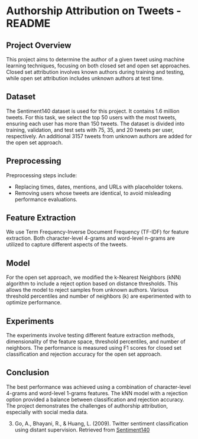 # Authorship Attribution on Tweets - README

## Project Overview
This project aims to determine the author of a given tweet using machine learning techniques, focusing on both closed set and open set approaches. Closed set attribution involves known authors during training and testing, while open set attribution includes unknown authors at test time.

## Dataset
The Sentiment140 dataset is used for this project. It contains 1.6 million tweets. For this task, we select the top 50 users with the most tweets, ensuring each user has more than 150 tweets. The dataset is divided into training, validation, and test sets with 75, 35, and 20 tweets per user, respectively. An additional 3157 tweets from unknown authors are added for the open set approach.

## Preprocessing
Preprocessing steps include:
- Replacing times, dates, mentions, and URLs with placeholder tokens.
- Removing users whose tweets are identical, to avoid misleading performance evaluations.

## Feature Extraction
We use Term Frequency-Inverse Document Frequency (TF-IDF) for feature extraction. Both character-level 4-grams and word-level n-grams are utilized to capture different aspects of the tweets.

## Model
For the open set approach, we modified the k-Nearest Neighbors (kNN) algorithm to include a reject option based on distance thresholds. This allows the model to reject samples from unknown authors. Various threshold percentiles and number of neighbors (k) are experimented with to optimize performance.

## Experiments
The experiments involve testing different feature extraction methods, dimensionality of the feature space, threshold percentiles, and number of neighbors. The performance is measured using F1 scores for closed set classification and rejection accuracy for the open set approach.

## Conclusion
The best performance was achieved using a combination of character-level 4-grams and word-level 1-grams features. The kNN model with a rejection option provided a balance between classification and rejection accuracy. The project demonstrates the challenges of authorship attribution, especially with social media data.


3. Go, A., Bhayani, R., & Huang, L. (2009). Twitter sentiment classification using distant supervision. Retrieved from [Sentiment140](http://help.sentiment140.com/home)


